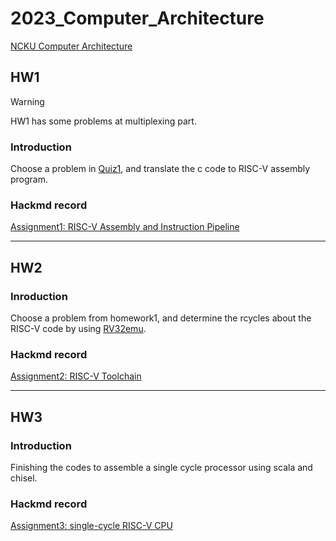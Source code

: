 # 2023_Computer_Architecture

[NCKU Computer Architecture](http://wiki.csie.ncku.edu.tw/arch/schedule)
## HW1
> [!WARNING]
> HW1 has some problems at multiplexing part.

### Introduction
Choose a problem in [Quiz1](https://hackmd.io/@sysprog/arch2023-quiz1), and translate the c code to RISC-V assembly program.
### Hackmd record
[Assignment1: RISC-V Assembly and Instruction Pipeline](https://hackmd.io/@brianPA/H19WZtTJp)

 ---
 
## HW2
### Inroduction
Choose a problem from homework1, and determine the rcycles about the RISC-V code by using [RV32emu](https://github.com/sysprog21/rv32emu).
### Hackmd record
[Assignment2: RISC-V Toolchain](https://hackmd.io/@brianPA/r1C-9UIbT)

---
## HW3
### Introduction
Finishing the codes to assemble a single cycle processor using scala and chisel.
### Hackmd record
[Assignment3: single-cycle RISC-V CPU](https://hackmd.io/@brianPA/S1mCIJbEp)
